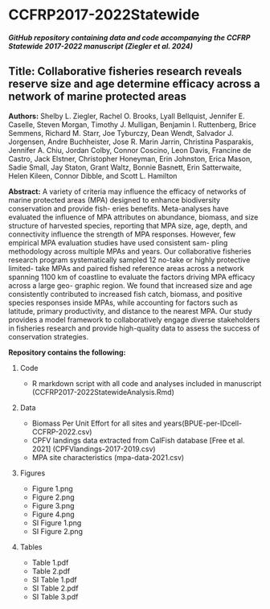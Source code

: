 # CCFRP2017-2022Statewide

##### GitHub repository containing data and code accompanying the CCFRP Statewide 2017-2022 manuscript (Ziegler et al. 2024)

## Title: Collaborative fisheries research reveals reserve size and age determine efficacy across a network of marine protected areas

**Authors:** Shelby L. Ziegler, Rachel O. Brooks, Lyall Bellquist, Jennifer E. Caselle, Steven Morgan, Timothy J. Mulligan, Benjamin I. Ruttenberg, Brice Semmens, Richard M. Starr, Joe Tyburczy, Dean Wendt, Salvador J. Jorgensen, Andre Buchheister, Jose R. Marin Jarrin, Christina Pasparakis, Jennifer A. Chiu, Jordan Colby, Connor Coscino, Leon Davis, Francine de Castro, Jack Elstner, Christopher Honeyman, Erin Johnston, Erica Mason, Sadie Small, Jay Staton, Grant Waltz, Bonnie Basnett,  Erin Satterwaite, Helen Kileen, Connor Dibble, and Scott L. Hamilton

**Abstract:** A variety of criteria may influence the efficacy of networks of marine protected areas (MPA) designed to enhance biodiversity conservation and provide fish- eries benefits. Meta-analyses have evaluated the influence of MPA attributes on abundance, biomass, and size structure of harvested species, reporting that MPA size, age, depth, and connectivity influence the strength of MPA responses. However, few empirical MPA evaluation studies have used consistent sam- pling methodology across multiple MPAs and years. Our collaborative fisheries research program systematically sampled 12 no-take or highly protective limited- take MPAs and paired fished reference areas across a network spanning 1100 km of coastline to evaluate the factors driving MPA efficacy across a large geo- graphic region. We found that increased size and age consistently contributed to increased fish catch, biomass, and positive species responses inside MPAs, while accounting for factors such as latitude, primary productivity, and distance to the nearest MPA. Our study provides a model framework to collaboratively engage diverse stakeholders in fisheries research and provide high-quality data to assess the success of conservation strategies.


**Repository contains the following:**

1. Code
   - R markdown script with all code and analyses included in manuscript (CCFRP2017-2022StatewideAnalysis.Rmd)
   
2. Data
   - Biomass Per Unit Effort for all sites and years(BPUE-per-IDcell-CCFRP-2022.csv)
   - CPFV landings data extracted from CalFish database [Free et al. 2021] (CPFVlandings-2017-2019.csv)
   - MPA site characteristics (mpa-data-2021.csv)
   
3. Figures
   - Figure 1.png
   - Figure 2.png
   - Figure 3.png
   - Figure 4.png
   - SI Figure 1.png
   - SI Figure 2.png

4. Tables 
   - Table 1.pdf
   - Table 2.pdf
   - SI Table 1.pdf
   - SI Table 2.pdf
   - SI Table 3.pdf
